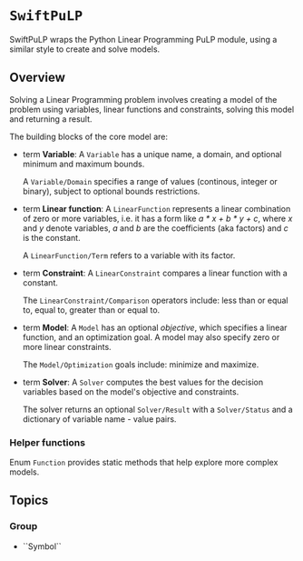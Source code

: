 # ``SwiftPuLP``

SwiftPuLP wraps the Python Linear Programming PuLP module, using a similar style to create and solve models.

## Overview

Solving a Linear Programming problem involves creating a model of the problem using variables, linear functions and constraints, solving this model and returning a result.

The building blocks of the core model are:

- term **Variable**:
    A ``Variable`` has a unique name, a domain, and optional minimum and maximum bounds.
    
    A ``Variable/Domain`` specifies a range of values (continous, integer or binary), subject to optional bounds restrictions.

- term **Linear function**:
    A ``LinearFunction`` represents a linear combination of zero or more variables, i.e. it has a form like *a \* x + b \* y + c*, where *x* and *y* denote variables, *a* and *b* are the coefficients (aka factors) and *c* is the constant.

    A ``LinearFunction/Term`` refers to a variable with its factor.

- term **Constraint**:
    A ``LinearConstraint`` compares a linear function with a constant.

    The ``LinearConstraint/Comparison`` operators include: less than or equal to, equal to, greater than or equal to.

- term **Model**:
    A ``Model`` has an optional *objective*, which specifies a linear function, and an optimization goal. A model may also specify zero or more linear constraints.

    The ``Model/Optimization`` goals include: minimize and maximize.

- term **Solver**:
    A ``Solver`` computes the best values for the decision variables based on the model's objective and constraints.

    The solver returns an optional ``Solver/Result`` with a ``Solver/Status`` and a dictionary of variable name - value pairs.

### Helper functions

Enum ``Function`` provides static methods that help explore more complex models.

## Topics

### <!--@START_MENU_TOKEN@-->Group<!--@END_MENU_TOKEN@-->

- <!--@START_MENU_TOKEN@-->``Symbol``<!--@END_MENU_TOKEN@-->
